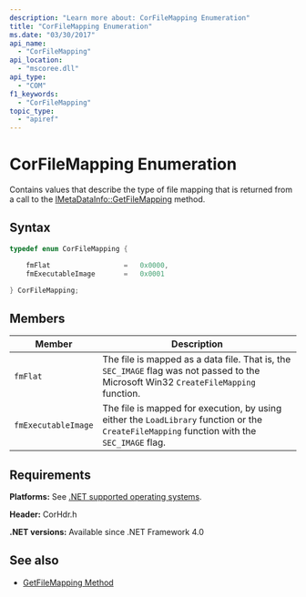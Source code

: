 ```yaml
---
description: "Learn more about: CorFileMapping Enumeration"
title: "CorFileMapping Enumeration"
ms.date: "03/30/2017"
api_name:
  - "CorFileMapping"
api_location:
  - "mscoree.dll"
api_type:
  - "COM"
f1_keywords:
  - "CorFileMapping"
topic_type:
  - "apiref"
---
```

# CorFileMapping Enumeration

Contains values that describe the type of file mapping that is returned from a call to the [IMetaDataInfo::GetFileMapping](../interfaces/imetadatainfo-getfilemapping-method.md) method.

## Syntax

```cpp
typedef enum CorFileMapping {

    fmFlat                  =   0x0000,
    fmExecutableImage       =   0x0001

} CorFileMapping;
```

## Members

| Member | Description |
|------------|-----------------|
| `fmFlat` |The file is mapped as a data file. That is, the `SEC_IMAGE` flag was not passed to the Microsoft Win32 `CreateFileMapping` function.|
| `fmExecutableImage` | The file is mapped for execution, by using either the `LoadLibrary` function or the `CreateFileMapping` function with the `SEC_IMAGE` flag. |

## Requirements

 **Platforms:** See [.NET supported operating systems](https://github.com/dotnet/core/blob/main/os-lifecycle-policy.md).

 **Header:** CorHdr.h

 **.NET versions:** Available since .NET Framework 4.0

## See also

- [GetFileMapping Method](../interfaces/imetadatainfo-getfilemapping-method.md)
